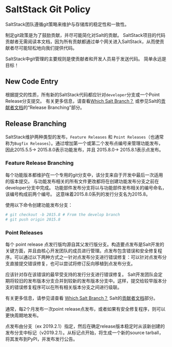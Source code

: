 # SaltStack Git Policy

SaltStack团队遵循git策略来维护与存储库的稳定性和一致性。

制定git政策是为了鼓励贡献，并尽可能简化对Salt的贡献。 SaltStack项目的代码贡献者无需阅读本文档，因为所有贡献都通过单个网关进入SaltStack，从而使贡献者尽可能轻松地向我们提供代码。

SaltStack中git管理的主要规则是使贡献者和开发人员易于发送代码。 简单永远是目标！

## New Code Entry

根据提交的性质，所有新的SaltStack代码都应针对`developer`分支或一个Point Release分支提交。 有关更多信息，请查看[Which Salt Branch？](https://docs.saltstack.com/en/latest/topics/development/contributing.html#which-salt-branch) 或参见Salt的[贡献者文档](https://docs.saltstack.com/en/latest/topics/development/contributing.html#contributing)的“Release Branching”部分。

## Release Branching

SaltStack维护两种类型的发布，`Feature Releases` 和 `Point Releases`（也通常称为`Bugfix Releases`）。通过增加第一个或第二个发布点编号来管理功能发布，因此2015.5.5-> 2015.8.0表示功能发布，并且 2015.8.0-> 2015.8.1表示点发布。
### Feature Release Branching

每个功能版本都维护在一个专用的git分支中，该分支来自于开发中最后一次适用的版本提交。 与功能发布相关的所有文件更改都将在创建功能发布分支之前在developer分支中完成。 功能部件发布分支将以与功能部件发布相关的编号命名，该编号构成前两个编号。 这意味着2015.8.0系列的发行分支名为2015.8。

使用以下命令创建功能发布分支：
```bash
# git checkout -b 2015.8 # From the develop branch
# git push origin 2015.8
```
### Point Releases

每个 point release 点发行版均源自其父发行版分支。构造要点发布是Salt开发的关键方面，并且由核心开发团队的成员进行管理。点发布包含错误和安全修复程序。可以通过以下两种方式之一针对点发布分支进行错误修复：可以针对点发布分支直接提交错误修复，也可以尝试将修订反向移植到点发布分支。

应该针对存在该错误的最早受支持的发行分支进行错误修复。 Salt开发团队会定期将较旧的发布版本分支合并到较新的发布版本分支中。这样，提交给较早版本分支的错误修复程序可以在所有相关版本分支之间进行级联。

有关更多信息，请参见请查看 [Which Salt Branch？](https://docs.saltstack.com/en/latest/topics/development/contributing.html#which-salt-branch) Salt的[贡献者文档](https://docs.saltstack.com/en/latest/topics/development/contributing.html#contributing)部分。

通常，每2个月发布一次point release点发布，或者如果有安全修复程序，则可以更快周期地发布。

点发布由分支（ex 2019.2.1）指定，然后在确定release版本稳定时从该新创建的发布分支中标记（v2019.2.1）。从标记点开始，将生成一个新的source tarball，将其发布到PyPI，并发布发行公告。
